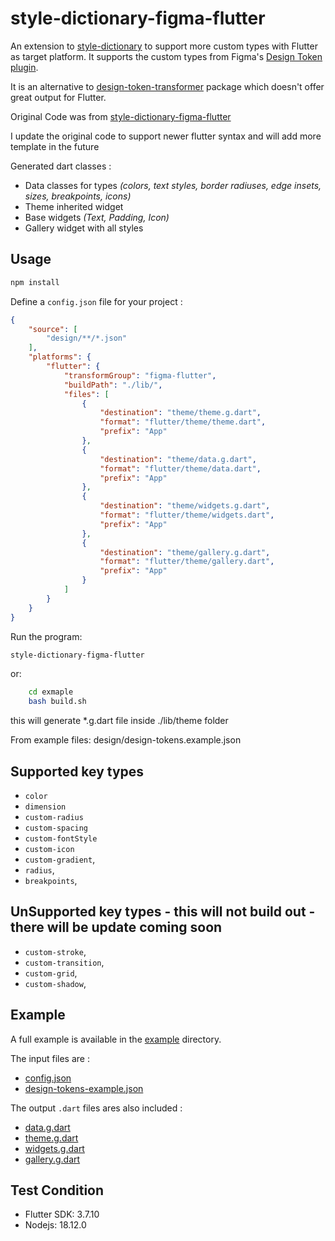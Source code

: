 # style-dictionary-figma-flutter

An extension to [style-dictionary](https://amzn.github.io/style-dictionary/) to support more custom types with Flutter as target platform. It supports the custom types from Figma's [Design Token plugin](https://www.figma.com/community/plugin/888356646278934516/Design-Tokens).

It is an alternative to [design-token-transformer](https://github.com/lukasoppermann/design-token-transformer) package which doesn't offer great output for Flutter.

Original Code was from [style-dictionary-figma-flutter](https://github.com/aloisdeniel/style-dictionary-figma-flutter/)

I update the original code to support newer flutter syntax and will add more template in the future

Generated dart classes :

* Data classes for types *(colors, text styles, border radiuses, edge insets, sizes, breakpoints, icons)*
* Theme inherited widget
* Base widgets *(Text, Padding, Icon)*
* Gallery widget with all styles

## Usage

```bash
npm install
```

Define a `config.json` file for your project :

```json
{
    "source": [
        "design/**/*.json"
    ],
    "platforms": {
        "flutter": {
            "transformGroup": "figma-flutter",
            "buildPath": "./lib/",
            "files": [
                {
                    "destination": "theme/theme.g.dart",
                    "format": "flutter/theme/theme.dart",
                    "prefix": "App"
                },
                {
                    "destination": "theme/data.g.dart",
                    "format": "flutter/theme/data.dart",
                    "prefix": "App"
                },
                {
                    "destination": "theme/widgets.g.dart",
                    "format": "flutter/theme/widgets.dart",
                    "prefix": "App"
                },
                {
                    "destination": "theme/gallery.g.dart",
                    "format": "flutter/theme/gallery.dart",
                    "prefix": "App"
                }
            ]
        }
    }
}
```

Run the program:

```bash
style-dictionary-figma-flutter
```

or:

```bash
    cd exmaple
    bash build.sh
```

this will generate *.g.dart file inside ./lib/theme folder

From example files: design/design-tokens.example.json

## Supported key types

* `color`
* `dimension`
* `custom-radius`
* `custom-spacing`
* `custom-fontStyle`
* `custom-icon`
* `custom-gradient`,
* `radius`,
* `breakpoints`,

## UnSupported key types  - this will not build out - there will be update coming soon

* `custom-stroke`,
* `custom-transition`,
* `custom-grid`,
* `custom-shadow`,

## Example

A full example is available in the [example](/example) directory.

The input files are :

* [config.json](/example/config.json)
* [design-tokens-example.json](/example/design/design-tokens-example.json)

The output `.dart` files ares also included :

* [data.g.dart](/example/lib/theme/data.g.dart)
* [theme.g.dart](/example/lib/theme/theme.g.dart)
* [widgets.g.dart](/example/lib/theme/widgets.g.dart)
* [gallery.g.dart](/example/lib/theme/gallery.g.dart)

## Test Condition

* Flutter SDK: 3.7.10
* Nodejs: 18.12.0
